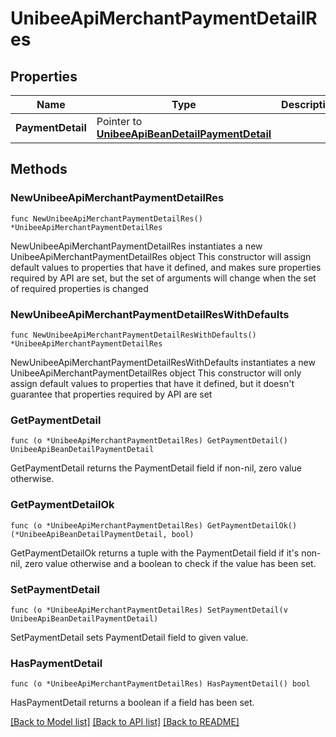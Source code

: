 # UnibeeApiMerchantPaymentDetailRes

## Properties

Name | Type | Description | Notes
------------ | ------------- | ------------- | -------------
**PaymentDetail** | Pointer to [**UnibeeApiBeanDetailPaymentDetail**](UnibeeApiBeanDetailPaymentDetail.md) |  | [optional] 

## Methods

### NewUnibeeApiMerchantPaymentDetailRes

`func NewUnibeeApiMerchantPaymentDetailRes() *UnibeeApiMerchantPaymentDetailRes`

NewUnibeeApiMerchantPaymentDetailRes instantiates a new UnibeeApiMerchantPaymentDetailRes object
This constructor will assign default values to properties that have it defined,
and makes sure properties required by API are set, but the set of arguments
will change when the set of required properties is changed

### NewUnibeeApiMerchantPaymentDetailResWithDefaults

`func NewUnibeeApiMerchantPaymentDetailResWithDefaults() *UnibeeApiMerchantPaymentDetailRes`

NewUnibeeApiMerchantPaymentDetailResWithDefaults instantiates a new UnibeeApiMerchantPaymentDetailRes object
This constructor will only assign default values to properties that have it defined,
but it doesn't guarantee that properties required by API are set

### GetPaymentDetail

`func (o *UnibeeApiMerchantPaymentDetailRes) GetPaymentDetail() UnibeeApiBeanDetailPaymentDetail`

GetPaymentDetail returns the PaymentDetail field if non-nil, zero value otherwise.

### GetPaymentDetailOk

`func (o *UnibeeApiMerchantPaymentDetailRes) GetPaymentDetailOk() (*UnibeeApiBeanDetailPaymentDetail, bool)`

GetPaymentDetailOk returns a tuple with the PaymentDetail field if it's non-nil, zero value otherwise
and a boolean to check if the value has been set.

### SetPaymentDetail

`func (o *UnibeeApiMerchantPaymentDetailRes) SetPaymentDetail(v UnibeeApiBeanDetailPaymentDetail)`

SetPaymentDetail sets PaymentDetail field to given value.

### HasPaymentDetail

`func (o *UnibeeApiMerchantPaymentDetailRes) HasPaymentDetail() bool`

HasPaymentDetail returns a boolean if a field has been set.


[[Back to Model list]](../README.md#documentation-for-models) [[Back to API list]](../README.md#documentation-for-api-endpoints) [[Back to README]](../README.md)


